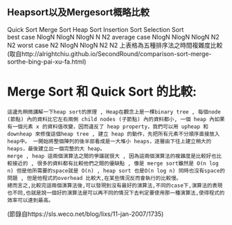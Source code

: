 ## Heapsort以及Mergesort概略比較
  Quick Sort   	Merge Sort   	Heap Sort  	Insertion Sort  	Selection Sort  
  best case	      NlogN   	    NlogN   	    NlogN   	      N  	              N2
  average case   	NlogN  	      NlogN  	      NlogN  	        N2  	            N2
  worst case	    N2  	        NlogN  	      NlogN  	        N2  	            N2
上表格為五種排序法之時間複雜度比較(取自http://alrightchiu.github.io/SecondRound/comparison-sort-merge-sorthe-bing-pai-xu-fa.html)

# Merge Sort 和 Quick Sort 的比較:
    這邊先稍微講解一下heap sort的原理 , Heap在觀念上是一棵binary tree , 每個node (節點) 內的資料比它左右兩側 child nodes (子節點) 內的資料都小, 一個 heap 內如果有一個元素 x 的資料值改變，因而違反了 heap property，我們可以用 upheap 和 downheap 來修復這個heap tree , 建立 heap 的動作，先把所有元素不分順序直接放入heap中。 一開始將整個陣列的後半部看成是一大堆小 heaps，逐層由下往上建立稍大的 heaps，最後建立出一個完整的大 heap。
    merge , heap 這兩個演算法之間的爭議就很大 , 因為這兩個演算法的複雜度是比較好也比較接近的 , 很多的資料都有比較他們之間的優缺點 , 像是 merge sort雖然是 O(n log n) 但是他所需要的space就是 O(n) , heap sort 也是O(n log n) 同時也沒有space的問題 , 但是他程式的overhead 比較大,在某些情況反而會執行的比較慢。
    總而言之,比較完這兩個演算法後,可以發現到沒有最好的演算法,不同的case下,演算法的表現也不同,也就是說一個好的演算法是可以再不同的情況下去判定要使用那一種演算法,使得程式的效率可以達到最高。

(節錄自https://sls.weco.net/blog/lixs/11-jan-2007/1735)
